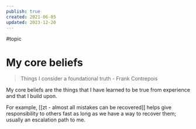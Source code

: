 ```yaml
---
publish: true
created: 2021-06-05
updated: 2023-12-20
---
```


#topic

# My core beliefs

>  Things I consider a foundational truth - Frank Contrepois

My core beliefs are the things that I have learned to be true from experience and that I build upon. 

For example, [[zt - almost all mistakes can be recovered]] helps give responsibility to others fast as long as we have a way to recover them; usually an escalation path to me. 
